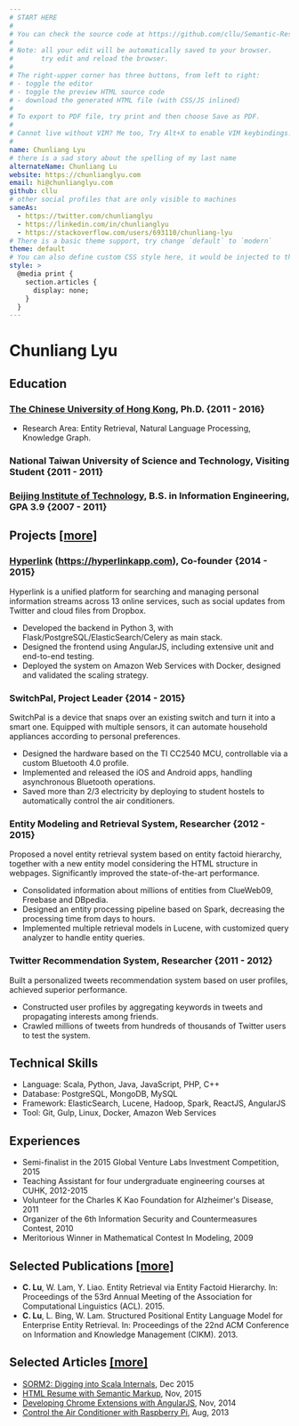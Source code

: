```yaml
---
# START HERE
#
# You can check the source code at https://github.com/cllu/Semantic-Resume
#
# Note: all your edit will be automatically saved to your browser.
#       try edit and reload the browser.
#
# The right-upper corner has three buttons, from left to right:
# - toggle the editor
# - toggle the preview HTML source code
# - download the generated HTML file (with CSS/JS inlined)
#
# To export to PDF file, try print and then choose Save as PDF.
#
# Cannot live without VIM? Me too, Try Alt+X to enable VIM keybindings.
#
name: Chunliang Lyu
# there is a sad story about the spelling of my last name
alternateName: Chunliang Lu
website: https://chunlianglyu.com
email: hi@chunlianglyu.com
github: cllu
# other social profiles that are only visible to machines
sameAs:
  - https://twitter.com/chunlianglyu
  - https://linkedin.com/in/chunlianglyu
  - https://stackoverflow.com/users/693110/chunliang-lyu
# There is a basic theme support, try change `default` to `modern`
theme: default
# You can also define custom CSS style here, it would be injected to the HTML
style: >
  @media print {
    section.articles {
      display: none;
    }
  }
---
```


# Chunliang Lyu

## Education

### [The Chinese University of Hong Kong], Ph.D. {2011 - 2016}
- Research Area: Entity Retrieval, Natural Language Processing, Knowledge Graph.

### National Taiwan University of Science and Technology, Visiting Student {2011 - 2011}

### [Beijing Institute of Technology], B.S. in Information Engineering, GPA 3.9 {2007 - 2011}

## Projects [[more]](https://chunlianglyu.com/projects/)

### [Hyperlink] (https://hyperlinkapp.com), Co-founder {2014 - 2015}
Hyperlink is a unified platform for searching and managing personal information streams across 13 online services, 
  such as social updates from Twitter and cloud files from Dropbox.

- Developed the backend in Python 3, with Flask/PostgreSQL/ElasticSearch/Celery as main stack.
- Designed the frontend using AngularJS, including extensive unit and end-to-end testing.
- Deployed the system on Amazon Web Services with Docker, designed and validated the scaling strategy.

### SwitchPal, Project Leader {2014 - 2015}
SwitchPal is a device that snaps over an existing switch and turn it into a smart one.
Equipped with multiple sensors,
  it can automate household appliances according to personal preferences.

- Designed the hardware based on the TI CC2540 MCU, controllable via a custom Bluetooth 4.0 profile.
- Implemented and released the iOS and Android apps, handling asynchronous Bluetooth operations.
- Saved more than 2/3 electricity by deploying to student hostels to automatically control the air conditioners.

### Entity Modeling and Retrieval System, Researcher {2012 - 2015}
Proposed a novel entity retrieval system based on entity factoid hierarchy,
  together with a new entity model considering the HTML structure in webpages.
Significantly improved the state-of-the-art performance.

- Consolidated information about millions of entities from ClueWeb09, Freebase and DBpedia.
- Designed an entity processing pipeline based on Spark, decreasing the processing time from days to hours.
- Implemented multiple retrieval models in Lucene, with customized query analyzer to handle entity queries.

### Twitter Recommendation System, Researcher {2011 - 2012}
Built a personalized tweets recommendation system based on user profiles,
  achieved superior performance.

- Constructed user profiles by aggregating keywords in tweets and propagating interests among friends.
- Crawled millions of tweets from hundreds of thousands of Twitter users to test the system.

## Technical Skills

- Language: Scala, Python, Java, JavaScript, PHP, C++
- Database: PostgreSQL, MongoDB, MySQL
- Framework: ElasticSearch, Lucene, Hadoop, Spark, ReactJS, AngularJS
- Tool: Git, Gulp, Linux, Docker, Amazon Web Services

## Experiences

- Semi-finalist in the 2015 Global Venture Labs Investment Competition, 2015
- Teaching Assistant for four undergraduate engineering courses at CUHK, 2012-2015
- Volunteer for the Charles K Kao Foundation for Alzheimer's Disease, 2011
- Organizer of the 6th Information Security and Countermeasures Contest, 2010
- Meritorious Winner in Mathematical Contest In Modeling, 2009

## Selected Publications [[more]](https://scholar.google.com.hk/citations?user=c5GAV_MAAAAJ)

- __C. Lu__, W. Lam, Y. Liao.
  Entity Retrieval via Entity Factoid Hierarchy.
  In: Proceedings of the 53rd Annual Meeting of the Association for Computational Linguistics (ACL). 2015.
- __C. Lu__, L. Bing, W. Lam.
  Structured Positional Entity Language Model for Enterprise Entity Retrieval.
  In: Proceedings of the 22nd ACM Conference on Information and Knowledge Management (CIKM). 2013.

## Selected Articles [[more]](https://chunlianglyu.com/articles/)

- [SORM2: Digging into Scala Internals](https://chunlianglyu.com/articles/sorm2/), Dec 2015
- [HTML Resume with Semantic Markup](https://chunlianglyu.com/articles/html-resume-with-semantic-markup/), Nov, 2015
- [Developing Chrome Extensions with AngularJS](https://chunlianglyu.com/articles/developing-chrome-extension-with-angularjs/), Nov, 2014
- [Control the Air Conditioner with Raspberry Pi](https://chunlianglyu.com/articles/control-air-conditioner-with-raspberry-pi/), Aug, 2013

<!--
  Markdown link definitions:
  By specify link titles as schema.org property names such as `alumniOf`,
  we mark the corresponding link text with semantic markup.
-->
[The Chinese University of Hong Kong]: https://www.cuhk.edu.hk/ (alumniOf)
[Beijing Institute of Technology]: http://www.bit.edu.cn/ (alumniOf)
[Hyperlink]: https://hyperlinkapp.com/ (worksFor)
